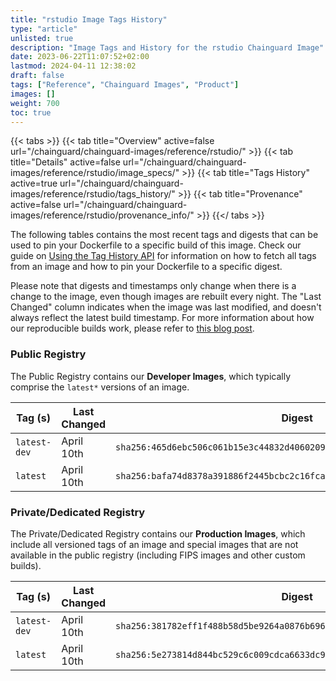 ```yaml
---
title: "rstudio Image Tags History"
type: "article"
unlisted: true
description: "Image Tags and History for the rstudio Chainguard Image"
date: 2023-06-22T11:07:52+02:00
lastmod: 2024-04-11 12:38:02
draft: false
tags: ["Reference", "Chainguard Images", "Product"]
images: []
weight: 700
toc: true
---
```


{{< tabs >}}
{{< tab title="Overview" active=false url="/chainguard/chainguard-images/reference/rstudio/" >}}
{{< tab title="Details" active=false url="/chainguard/chainguard-images/reference/rstudio/image_specs/" >}}
{{< tab title="Tags History" active=true url="/chainguard/chainguard-images/reference/rstudio/tags_history/" >}}
{{< tab title="Provenance" active=false url="/chainguard/chainguard-images/reference/rstudio/provenance_info/" >}}
{{</ tabs >}}

The following tables contains the most recent tags and digests that can be used to pin your Dockerfile to a specific build of this image. Check our guide on [Using the Tag History API](/chainguard/chainguard-images/using-the-tag-history-api/) for information on how to fetch all tags from an image and how to pin your Dockerfile to a specific digest.

Please note that digests and timestamps only change when there is a change to the image, even though images are rebuilt every night. The "Last Changed" column indicates when the image was last modified, and doesn't always reflect the latest build timestamp. For more information about how our reproducible builds work, please refer to [this blog post](https://www.chainguard.dev/unchained/reproducing-chainguards-reproducible-image-builds).

### Public Registry
The Public Registry contains our **Developer Images**, which typically comprise the `latest*` versions of an image.

| Tag (s)       | Last Changed | Digest                                                                    |
|---------------|--------------|---------------------------------------------------------------------------|
|  `latest-dev` | April 10th   | `sha256:465d6ebc506c061b15e3c44832d4060209a82b9f71f23471902be9f7bd7aa24d` |
|  `latest`     | April 10th   | `sha256:bafa74d8378a391886f2445bcbc2c16fca1e5aa8ca9f9a9913305d6efef24a02` |


### Private/Dedicated Registry
The Private/Dedicated Registry contains our **Production Images**, which include all versioned tags of an image and special images that are not available in the public registry (including FIPS images and other custom builds).

| Tag (s)       | Last Changed | Digest                                                                    |
|---------------|--------------|---------------------------------------------------------------------------|
|  `latest-dev` | April 10th   | `sha256:381782eff1f488b58d5be9264a0876b6963c9064320b5a378ad931df6ec6454b` |
|  `latest`     | April 10th   | `sha256:5e273814d844bc529c6c009cdca6633dc9be26f3a0d7cff2f21e5d7129c7adf0` |

